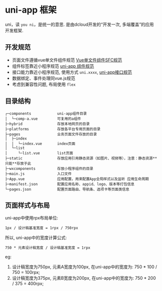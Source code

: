 # uni-app 框架

uni，读 ```you ni```，是统一的意思. 是由dcloud开发的“开发一次, 多端覆盖”的应用开发框架.

## 开发规范

- 页面文件遵循vue单文件组件规范 [Vue单文件组件SFC规范](https://vue-loader.vuejs.org/zh/spec.html)
- 组件标签靠近小程序规范 [uni-app 组件规范](https://uniapp.dcloud.io/component/README)
- 接口能力靠近小程序规范, 使用方式 ```uni.xxxx```, [uni-app接口规范](https://uniapp.dcloud.io/api/README)
- 数据绑定、事件处理同vue.js规范
- 考虑到兼容性问题, 布局使用 ```flex```

## 目录结构

```
┌─components            uni-app组件目录
│  └─comp-a.vue         可复用的a组件
├─hybrid                存放本地网页的目录
├─platforms             存放各平台专用页面的目录
├─pages                 业务页面文件存放的目录
│  ├─index
│  │  └─index.vue       index页面
│  └─list
│     └─list.vue        list页面
├─static                存放应用引用静态资源（如图片、视频等），注意：静态资源**只能**存放于此
├─wxcomponents          存放小程序组件的目录
├─main.js               入口文件
├─App.vue               应用配置，用来配置App全局样式以及监听 应用生命周期
├─manifest.json         配置应用名称、appid、logo、版本等打包信息
└─pages.json            配置页面路由、导航条、选项卡等页面类信息
```

## 页面样式与布局

uni-app中使用rpx布局单位:

```1px / 设计稿基准宽度 = 1rpx / 750rpx```

所以, uni-app中的宽度计算公式:

```750 * 元素设计稿宽度 / 设计稿基准宽度 = 1rpx```

eg:

1. 设计稿宽度为750px, 元素A宽度为100px, 在uni-app中的宽度为: 750 * 100 / 750 = 100rpx;
2. 设计稿宽度为375px, 元素B宽度为200px, 在uni-app中的宽度为: 750 * 200 / 375 = 400rpx;


